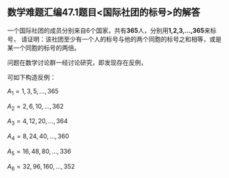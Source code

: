 ## 数学难题汇编47.1题目<国际社团的标号>的解答

一个国际社团的成员分别来自6个国家，共有**365**人，分别用**1,2,3,…,365**来标号，
请证明：该社团至少有一个人的标号与他的两个同胞的标号之和相等，或是某一个同胞的标号的两倍。

问题在数学讨论群一经讨论研究，即发现存在反例，

可如下构造反例：

$A_1={1,3,5,...,365}$

$A_2={2,6,10,...,362}$

$A_3={4,12,20,...,364}$

$A_4={8,24,40,...,360}$

$A_5={16,48,80,...,336}$

$A_6={32,96,160,...,352}$
